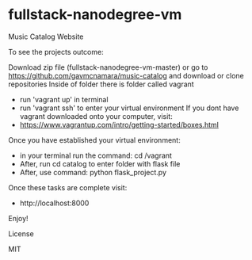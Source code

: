 fullstack-nanodegree-vm
=============

Music Catalog Website

To see the projects outcome:

Download zip file (fullstack-nanodegree-vm-master) or go to https://github.com/gavmcnamara/music-catalog and download or clone repositories
Inside of folder there is folder called vagrant
- run 'vagrant up' in terminal
- run 'vagrant ssh' to enter your virtual environment
If you dont have vagrant downloaded onto your computer, visit:
- https://www.vagrantup.com/intro/getting-started/boxes.html

Once you have established your virtual environment:
- in your terminal run the command: cd /vagrant
- After, run cd catalog to enter folder with flask file
- After, use command: python flask_project.py

Once these tasks are complete visit:
- http://localhost:8000

Enjoy!

License

MIT
